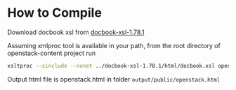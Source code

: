 How to Compile
===============

Download docbook xsl from [docbook-xsl-1.78.1](http://sourceforge.net/projects/docbook/files/docbook-xsl/1.78.1/)

Assuming xmlproc tool is available in your path, from the root directory of openstack-content project run

```bash
xsltproc --xinclude --nonet ../docbook-xsl-1.78.1/html/docbook.xsl openstack.xml > output/public/openstack.html
```

Output html file is openstack.html in folder `output/public/openstack.html`

